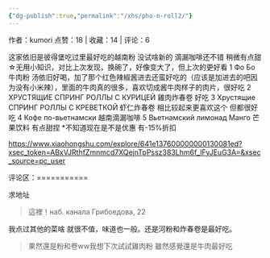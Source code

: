 ```yaml
---
{"dg-publish":true,"permalink":"/xhs/pho-n-roll2/"}
---
```


作者：kumori
点赞：18   |   收藏：14   |   评论：6

这家依旧是彼得堡吃过里最好吃的越南粉 没试啥新的 滴漏咖啡还不错 稍微有点甜
☆无用小知识，对比上次发现，换碗了，好像变大了，但上次的更好看
1 Фо Бо 牛肉粉 汤依旧好喝，加了那个红色辣椒酱进去还蛮好吃的（应该是加进去的吧因为没有小米辣），里面的牛肉真的很多，喜欢切成酱牛肉样子的肉片，很好吃
2 ХРУСТЯЩИЕ СПРИНГ РОЛЛЫ С КУРИЦЕЙ 雞肉炸春卷 好吃
3 Хрустящие СПРИНГ РОЛЛЫ С КРЕВЕТКОЙ 虾仁炸春卷 相比较起来更喜欢这个 但都很好吃
4 Кофе по-вьетнамски 越南滴漏咖啡
5 Вьетнамский лимонад Манго 芒果饮料 有点甜捏
*不知道现在是不是优惠 有-15%折扣

https://www.xiaohongshu.com/explore/641e137600000000130081ed?xsec_token=ABxVJRthfZmnmcd7XQejnTpPssz383Lhm6f_lFyJEuG3A=&xsec_source=pc_user

评论区：===========

求地址

> 這裡！наб. канала Грибоедова, 22

我点过其他的菜啥 就很不值，味道也一般。还是河粉和炸春卷是最好吃。

> 果然還是粉和卷ww我想下次試試雞肉粉 雖然感覺還是牛肉最好吃